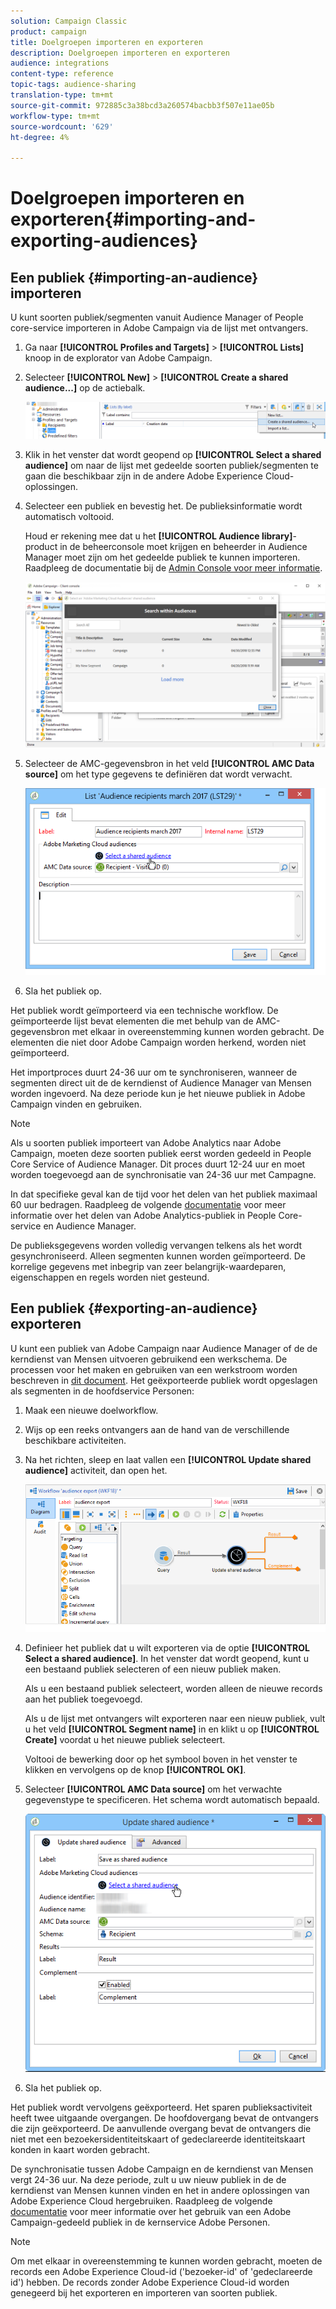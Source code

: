 ```yaml
---
solution: Campaign Classic
product: campaign
title: Doelgroepen importeren en exporteren
description: Doelgroepen importeren en exporteren
audience: integrations
content-type: reference
topic-tags: audience-sharing
translation-type: tm+mt
source-git-commit: 972885c3a38bcd3a260574bacbb3f507e11ae05b
workflow-type: tm+mt
source-wordcount: '629'
ht-degree: 4%

---
```



# Doelgroepen importeren en exporteren{#importing-and-exporting-audiences}

## Een publiek {#importing-an-audience} importeren

U kunt soorten publiek/segmenten vanuit Audience Manager of People core-service importeren in Adobe Campaign via de lijst met ontvangers.

1. Ga naar **[!UICONTROL Profiles and Targets]** > **[!UICONTROL Lists]** knoop in de explorator van Adobe Campaign.
1. Selecteer **[!UICONTROL New]** > **[!UICONTROL Create a shared audience...]** op de actiebalk.

   ![](assets/aam_import_audience.png)

1. Klik in het venster dat wordt geopend op **[!UICONTROL Select a shared audience]** om naar de lijst met gedeelde soorten publiek/segmenten te gaan die beschikbaar zijn in de andere Adobe Experience Cloud-oplossingen.
1. Selecteer een publiek en bevestig het. De publieksinformatie wordt automatisch voltooid.

   Houd er rekening mee dat u het **[!UICONTROL Audience library]**-product in de beheerconsole moet krijgen en beheerder in Audience Manager moet zijn om het gedeelde publiek te kunnen importeren. Raadpleeg de documentatie bij de [Admin Console voor meer informatie](https://helpx.adobe.com/nl/enterprise/managing/user-guide.html).

   ![](assets/aam_import_audience_3.png)

1. Selecteer de AMC-gegevensbron in het veld **[!UICONTROL AMC Data source]** om het type gegevens te definiëren dat wordt verwacht.

   ![](assets/aam_import_audience_2.png)

1. Sla het publiek op.

Het publiek wordt geïmporteerd via een technische workflow. De geïmporteerde lijst bevat elementen die met behulp van de AMC-gegevensbron met elkaar in overeenstemming kunnen worden gebracht. De elementen die niet door Adobe Campaign worden herkend, worden niet geïmporteerd.

Het importproces duurt 24-36 uur om te synchroniseren, wanneer de segmenten direct uit de de kerndienst of Audience Manager van Mensen worden ingevoerd. Na deze periode kun je het nieuwe publiek in Adobe Campaign vinden en gebruiken.

>[!NOTE]
>
>Als u soorten publiek importeert van Adobe Analytics naar Adobe Campaign, moeten deze soorten publiek eerst worden gedeeld in People Core Service of Audience Manager. Dit proces duurt 12-24 uur en moet worden toegevoegd aan de synchronisatie van 24-36 uur met Campagne.
>
>In dat specifieke geval kan de tijd voor het delen van het publiek maximaal 60 uur bedragen. Raadpleeg de volgende [documentatie](https://docs.adobe.com/content/help/en/analytics/components/segmentation/segmentation-workflow/seg-publish.html) voor meer informatie over het delen van Adobe Analytics-publiek in People Core-service en Audience Manager.

De publieksgegevens worden volledig vervangen telkens als het wordt gesynchroniseerd. Alleen segmenten kunnen worden geïmporteerd. De korrelige gegevens met inbegrip van zeer belangrijk-waardeparen, eigenschappen en regels worden niet gesteund.

## Een publiek {#exporting-an-audience} exporteren

U kunt een publiek van Adobe Campaign naar Audience Manager of de de kerndienst van Mensen uitvoeren gebruikend een werkschema. De processen voor het maken en gebruiken van een werkstroom worden beschreven in [dit document](../../workflow/using/building-a-workflow.md). Het geëxporteerde publiek wordt opgeslagen als segmenten in de hoofdservice Personen:

1. Maak een nieuwe doelworkflow.
1. Wijs op een reeks ontvangers aan de hand van de verschillende beschikbare activiteiten.
1. Na het richten, sleep en laat vallen een **[!UICONTROL Update shared audience]** activiteit, dan open het.

   ![](assets/aam_export_example.png)

1. Definieer het publiek dat u wilt exporteren via de optie **[!UICONTROL Select a shared audience]**. In het venster dat wordt geopend, kunt u een bestaand publiek selecteren of een nieuw publiek maken.

   Als u een bestaand publiek selecteert, worden alleen de nieuwe records aan het publiek toegevoegd.

   Als u de lijst met ontvangers wilt exporteren naar een nieuw publiek, vult u het veld **[!UICONTROL Segment name]** in en klikt u op **[!UICONTROL Create]** voordat u het nieuwe publiek selecteert.

   Voltooi de bewerking door op het symbool boven in het venster te klikken en vervolgens op de knop **[!UICONTROL OK]**.

1. Selecteer **[!UICONTROL AMC Data source]** om het verwachte gegevenstype te specificeren. Het schema wordt automatisch bepaald.

   ![](assets/aam_export_audience_activity.png)

1. Sla het publiek op.

Het publiek wordt vervolgens geëxporteerd. Het sparen publieksactiviteit heeft twee uitgaande overgangen. De hoofdovergang bevat de ontvangers die zijn geëxporteerd. De aanvullende overgang bevat de ontvangers die niet met een bezoekersidentiteitskaart of gedeclareerde identiteitskaart konden in kaart worden gebracht.

De synchronisatie tussen Adobe Campaign en de kerndienst van Mensen vergt 24-36 uur. Na deze periode, zult u uw nieuw publiek in de de kerndienst van Mensen kunnen vinden en het in andere oplossingen van Adobe Experience Cloud hergebruiken. Raadpleeg de volgende [documentatie](https://docs.adobe.com/content/help/en/core-services/interface/audiences/t-audience-create.html) voor meer informatie over het gebruik van een Adobe Campaign-gedeeld publiek in de kernservice Adobe Personen.

>[!NOTE]
>
>Om met elkaar in overeenstemming te kunnen worden gebracht, moeten de records een Adobe Experience Cloud-id (&#39;bezoeker-id&#39; of &#39;gedeclareerde id&#39;) hebben. De records zonder Adobe Experience Cloud-id worden genegeerd bij het exporteren en importeren van soorten publiek.

